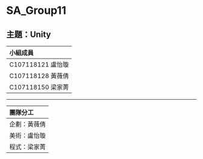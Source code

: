 # SA_Group11
## 主題：Unity
| 小組成員 |
| :-----|
| C107118121 盧怡璇|
| C107118128 黃薇倩|
| C107118150 梁家菁|
***
| 團隊分工 |
| :-----|
| 企劃：黃薇倩|
| 美術：盧怡璇|
| 程式：梁家菁|

